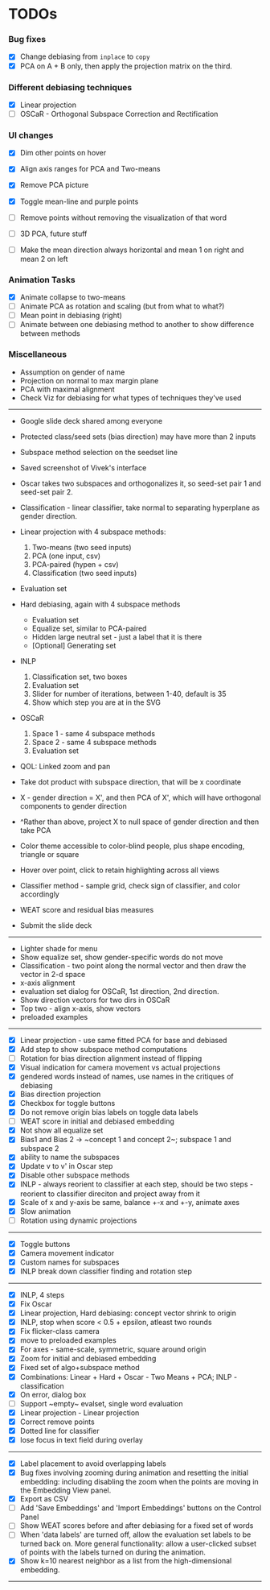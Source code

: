 # TODOs

### Bug fixes
- [x] Change debiasing from `inplace` to `copy`
- [x] PCA on A + B only, then apply the projection matrix on the third.

### Different debiasing techniques
- [x] Linear projection
- [ ] OSCaR - Orthogonal Subspace Correction and Rectification

### UI changes
- [x] Dim other points on hover
- [x] Align axis ranges for PCA and Two-means
- [x] Remove PCA picture
- [x] Toggle mean-line and purple points
- [ ] Remove points without removing the visualization of that word
- [ ] 3D PCA, future stuff
- [ ] Make the mean direction always horizontal and mean 1 on right and mean 2 on left


### Animation Tasks
- [x] Animate collapse to two-means
- [ ] Animate PCA as rotation and scaling (but from what to what?)
- [ ] Mean point in debiasing (right)
- [ ] Animate between one debiasing method to another to show difference between methods

### Miscellaneous
- Assumption on gender of name
- Projection on normal to max margin plane
- PCA with maximal alignment
- Check Viz for debiasing for what types of techniques they've used  

----

- Google slide deck shared among everyone 
- Protected class/seed sets (bias direction) may have more than 2 inputs
- Subspace method selection on the seedset line
- Saved screenshot of Vivek's interface 
- Oscar takes two subspaces and orthogonalizes it, so seed-set pair 1 and seed-set pair 2.
- Classification - linear classifier, take normal to separating hyperplane as gender direction.
  
- Linear projection with 4 subspace methods:
    1. Two-means (two seed inputs)
    2. PCA (one input, csv)
    3. PCA-paired (hypen + csv)
    4. Classification (two seed inputs)
- Evaluation set

- Hard debiasing, again with 4 subspace methods
    - Evaluation set
    - Equalize set, similar to PCA-paired
    - Hidden large neutral set - just a label that it is there
    - [Optional] Generating set
    
- INLP
    1. Classification set, two boxes
    2. Evaluation set
    3. Slider for number of iterations, between 1-40, default is 35
    4. Show which step you are at in the SVG
    
- OSCaR
    1. Space 1 - same 4 subspace methods
    2. Space 2 - same 4 subspace methods
    3. Evaluation set
    
- QOL: Linked zoom and pan

- Take dot product with subspace direction, that will be x coordinate
- X - gender direction = X', and then PCA of X', which will have orthogonal components to gender direction
- ^Rather than above, project X to null space of gender direction and then take PCA 
- Color theme accessible to color-blind people, plus shape encoding, triangle or square
- Hover over point, click to retain highlighting across all views
- Classifier method - sample grid, check sign of classifier, and color accordingly
- WEAT score and residual bias measures

- Submit the slide deck
_______________________________________

- Lighter shade for menu
- Show equalize set, show gender-specific words do not move
- Classification - two point along the normal vector and then draw the vector in 2-d space
- x-axis alignment
- evaluation set dialog for OSCaR, 1st direction, 2nd direction.
- Show direction vectors for two dirs in OSCaR
- Top two - align x-axis, show vectors
- preloaded examples

--------------------------------------
- [x] Linear projection - use same fitted PCA for base and debiased 
- [x] Add step to show subspace method computations
- [ ] Rotation for bias direction alignment instead of flipping
- [x] Visual indication for camera movement vs actual projections
- [x] gendered words instead of names, use names in the critiques of debiasing
- [x] Bias direction projection
- [x] Checkbox for toggle buttons
- [x] Do not remove origin bias labels on toggle data labels
- [ ] WEAT score in initial and debiased embedding
- [x] Not show all equalize set
- [x] Bias1 and Bias 2 -> ~concept 1 and concept 2~; subspace 1 and subspace 2 
- [x] ability to name the subspaces
- [x] Update v to v' in Oscar step
- [x] Disable other subspace methods
- [x] INLP - always reorient to classifier at each step, should be two steps - reorient to classifier direciton and project away from it
- [x] Scale of x and y-axis be same, balance +-x and +-y, animate axes
- [x] Slow animation
- [ ] Rotation using dynamic projections

-----------------------------------

- [x] Toggle buttons
- [x] Camera movement indicator
- [x] Custom names for subspaces
- [x] INLP break down classifier finding and rotation step

----------------------------------

- [x] INLP, 4 steps
- [x] Fix Oscar
- [x] Linear projection, Hard debiasing: concept vector shrink to origin
- [x] INLP, stop when score < 0.5 + epsilon, atleast two rounds
- [x] Fix flicker-class camera
- [x] move to preloaded examples
- [x] For axes - same-scale, symmetric, square around origin
- [x] Zoom for initial and debiased embedding
- [x] Fixed set of algo+subspace method
- [x] Combinations: Linear + Hard + Oscar - Two Means + PCA; INLP - classification
- [x] On error, dialog box
- [ ] Support ~empty~ evalset, single word evaluation
- [x] Linear projection - Linear projection
- [x] Correct remove points
- [x] Dotted line for classifier
- [x] lose focus in text field during overlay

--------------------------------

- [x] Label placement to avoid overlapping labels 
- [x] Bug fixes involving zooming during animation and resetting the initial embedding: including disabling the zoom when the points are moving in the Embedding View panel.
- [x] Export as CSV
- [ ] Add 'Save Embeddings' and 'Import Embeddings' buttons on the Control Panel
- [ ] Show WEAT scores before and after debiasing for a fixed set of words
- [ ] When 'data labels' are turned off, allow the evaluation set labels to be turned back on. More general functionality: allow a user-clicked subset of points with the labels turned on during the animation.
- [x] Show k=10 nearest neighbor as a list from the high-dimensional embedding.

--------------------------------



